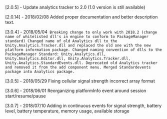 [2.0.5] - 
Update analytics tracker to 2.0 (1.0 version is still available)

[2.0.14] - 2018/02/08
Added proper documentation and better description text.

[3.0.4] - 2018/05/04`
Breaking change to only work with 2018.2 (change name of whitelisted dll's in engine to conform to PackageManager standard)
Changed name of old Analytics dll to the Unity.Analytics.Tracker.dll and replaced the old one with the new platform information package.
Changed naming convention of dlls to the PackageManager Standard: Unity.Analytics.dll, Unity.Analytics.Editor.dll, Unity.Analytics.Tracker.dll, Unity.Analytics.StandardEvents.dll.
Deprecated old Analytics tracker and removed it from the add component menu.
Merged Standardevents package into Analytics package.`

[3.0.5] - 2018/05/29
Fixing cellular signal strength incorrect array format

[3.0.6] - 2018/06/01
Reorganizing platformInfo event around session start/resume/pause

[3.0.7] - 2018/07/10
Adding in continuous events for signal strength, battery level, battery temperature, memory usage, available storage